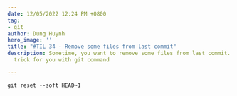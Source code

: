 ```yaml
---
date: 12/05/2022 12:24 PM +0800
tag:
- git
author: Dung Huynh
hero_image: ''
title: "#TIL 34 - Remove some files from last commit"
description: Sometime, you want to remove some files from last commit. This is a simple
  trick for you with git command

---
```

    git reset --soft HEAD~1